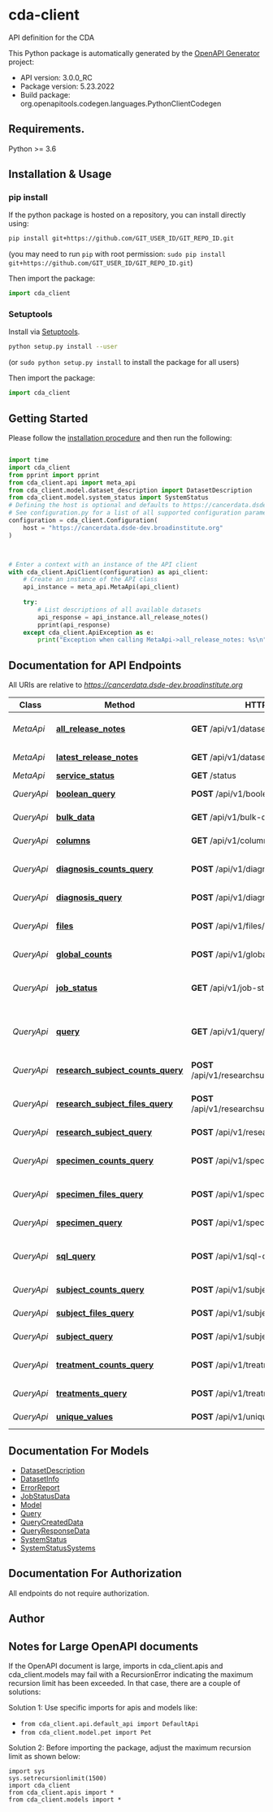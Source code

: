 # cda-client
API definition for the CDA

This Python package is automatically generated by the [OpenAPI Generator](https://openapi-generator.tech) project:

- API version: 3.0.0_RC
- Package version: 5.23.2022
- Build package: org.openapitools.codegen.languages.PythonClientCodegen

## Requirements.

Python >= 3.6

## Installation & Usage
### pip install

If the python package is hosted on a repository, you can install directly using:

```sh
pip install git+https://github.com/GIT_USER_ID/GIT_REPO_ID.git
```
(you may need to run `pip` with root permission: `sudo pip install git+https://github.com/GIT_USER_ID/GIT_REPO_ID.git`)

Then import the package:
```python
import cda_client
```

### Setuptools

Install via [Setuptools](http://pypi.python.org/pypi/setuptools).

```sh
python setup.py install --user
```
(or `sudo python setup.py install` to install the package for all users)

Then import the package:
```python
import cda_client
```

## Getting Started

Please follow the [installation procedure](#installation--usage) and then run the following:

```python

import time
import cda_client
from pprint import pprint
from cda_client.api import meta_api
from cda_client.model.dataset_description import DatasetDescription
from cda_client.model.system_status import SystemStatus
# Defining the host is optional and defaults to https://cancerdata.dsde-dev.broadinstitute.org
# See configuration.py for a list of all supported configuration parameters.
configuration = cda_client.Configuration(
    host = "https://cancerdata.dsde-dev.broadinstitute.org"
)



# Enter a context with an instance of the API client
with cda_client.ApiClient(configuration) as api_client:
    # Create an instance of the API class
    api_instance = meta_api.MetaApi(api_client)
    
    try:
        # List descriptions of all available datasets
        api_response = api_instance.all_release_notes()
        pprint(api_response)
    except cda_client.ApiException as e:
        print("Exception when calling MetaApi->all_release_notes: %s\n" % e)
```

## Documentation for API Endpoints

All URIs are relative to *https://cancerdata.dsde-dev.broadinstitute.org*

Class | Method | HTTP request | Description
------------ | ------------- | ------------- | -------------
*MetaApi* | [**all_release_notes**](docs/MetaApi.md#all_release_notes) | **GET** /api/v1/dataset-description/all | List descriptions of all available datasets
*MetaApi* | [**latest_release_notes**](docs/MetaApi.md#latest_release_notes) | **GET** /api/v1/dataset-description/latest | Description of latest dataset
*MetaApi* | [**service_status**](docs/MetaApi.md#service_status) | **GET** /status | CDA status
*QueryApi* | [**boolean_query**](docs/QueryApi.md#boolean_query) | **POST** /api/v1/boolean-query/{version} | Execute boolean query
*QueryApi* | [**bulk_data**](docs/QueryApi.md#bulk_data) | **GET** /api/v1/bulk-data/{version} | Return all data in CDA
*QueryApi* | [**columns**](docs/QueryApi.md#columns) | **GET** /api/v1/columns/{version} | Returns all column names
*QueryApi* | [**diagnosis_counts_query**](docs/QueryApi.md#diagnosis_counts_query) | **POST** /api/v1/diagnosis/counts/{version} | Execute Diagnosis Counts query
*QueryApi* | [**diagnosis_query**](docs/QueryApi.md#diagnosis_query) | **POST** /api/v1/diagnosis/{version} | Execute Diagnosis query
*QueryApi* | [**files**](docs/QueryApi.md#files) | **POST** /api/v1/files/{version} | Returns a list of files given a boolean query
*QueryApi* | [**global_counts**](docs/QueryApi.md#global_counts) | **POST** /api/v1/global-counts/{version} | Returns counts of the DCS
*QueryApi* | [**job_status**](docs/QueryApi.md#job_status) | **GET** /api/v1/job-status/{id} | Return the running status of long running queries.
*QueryApi* | [**query**](docs/QueryApi.md#query) | **GET** /api/v1/query/{id} | Given a query ID, return the a page of data from the query result.
*QueryApi* | [**research_subject_counts_query**](docs/QueryApi.md#research_subject_counts_query) | **POST** /api/v1/researchsubjects/counts/{version} | Execute ResearchSubjects Counts query
*QueryApi* | [**research_subject_files_query**](docs/QueryApi.md#research_subject_files_query) | **POST** /api/v1/researchsubjects/files/{version} | Execute ResearchSubject Files query
*QueryApi* | [**research_subject_query**](docs/QueryApi.md#research_subject_query) | **POST** /api/v1/researchsubjects/{version} | Execute Research Subject query
*QueryApi* | [**specimen_counts_query**](docs/QueryApi.md#specimen_counts_query) | **POST** /api/v1/specimen/counts/{version} | Execute Specimen Counts query
*QueryApi* | [**specimen_files_query**](docs/QueryApi.md#specimen_files_query) | **POST** /api/v1/specimen/files/{version} | Execute Specimen Files query
*QueryApi* | [**specimen_query**](docs/QueryApi.md#specimen_query) | **POST** /api/v1/specimens/{version} | Execute Specimens query
*QueryApi* | [**sql_query**](docs/QueryApi.md#sql_query) | **POST** /api/v1/sql-query | Execute SQL directly on a version of the dataset
*QueryApi* | [**subject_counts_query**](docs/QueryApi.md#subject_counts_query) | **POST** /api/v1/subjects/counts/{version} | Execute Subjects Counts query
*QueryApi* | [**subject_files_query**](docs/QueryApi.md#subject_files_query) | **POST** /api/v1/subjects/files/{version} | Execute Subject Files query
*QueryApi* | [**subject_query**](docs/QueryApi.md#subject_query) | **POST** /api/v1/subjects/{version} | Execute Subject query
*QueryApi* | [**treatment_counts_query**](docs/QueryApi.md#treatment_counts_query) | **POST** /api/v1/treatments/counts/{version} | Execute Treatments Counts query
*QueryApi* | [**treatments_query**](docs/QueryApi.md#treatments_query) | **POST** /api/v1/treatments/{version} | Execute Treatments query
*QueryApi* | [**unique_values**](docs/QueryApi.md#unique_values) | **POST** /api/v1/unique-values/{version} | Returns all unique values


## Documentation For Models

 - [DatasetDescription](docs/DatasetDescription.md)
 - [DatasetInfo](docs/DatasetInfo.md)
 - [ErrorReport](docs/ErrorReport.md)
 - [JobStatusData](docs/JobStatusData.md)
 - [Model](docs/Model.md)
 - [Query](docs/Query.md)
 - [QueryCreatedData](docs/QueryCreatedData.md)
 - [QueryResponseData](docs/QueryResponseData.md)
 - [SystemStatus](docs/SystemStatus.md)
 - [SystemStatusSystems](docs/SystemStatusSystems.md)


## Documentation For Authorization

 All endpoints do not require authorization.

## Author




## Notes for Large OpenAPI documents
If the OpenAPI document is large, imports in cda_client.apis and cda_client.models may fail with a
RecursionError indicating the maximum recursion limit has been exceeded. In that case, there are a couple of solutions:

Solution 1:
Use specific imports for apis and models like:
- `from cda_client.api.default_api import DefaultApi`
- `from cda_client.model.pet import Pet`

Solution 2:
Before importing the package, adjust the maximum recursion limit as shown below:
```
import sys
sys.setrecursionlimit(1500)
import cda_client
from cda_client.apis import *
from cda_client.models import *
```

